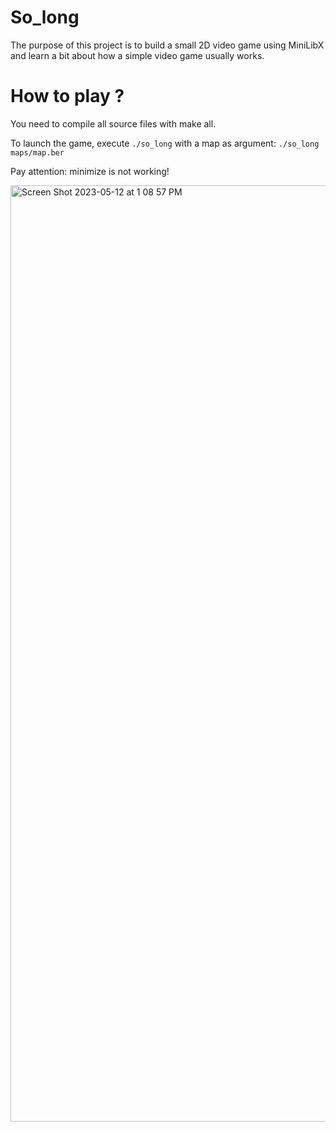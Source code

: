 # So_long

The purpose of this project is to build a small 2D video game using MiniLibX and learn a bit about how a simple video game usually works.

# How to play ?

You need to compile all source files with make all.

To launch the game, execute `./so_long` with a map as argument: `./so_long maps/map.ber`

Pay attention: minimize is not working!


<img width="1498" alt="Screen Shot 2023-05-12 at 1 08 57 PM" src="https://github.com/knetero/so_long/assets/100490192/019e12b6-09f6-4bc8-a173-877de30445e4">
